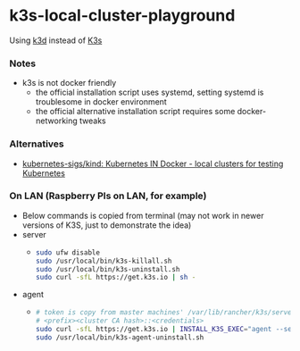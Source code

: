 k3s-local-cluster-playground
============================
Using [k3d](https://k3d.io/) instead of [K3s](https://k3s.io/)

### Notes
- k3s is not docker friendly
    - the official installation script uses systemd, setting systemd is troublesome in docker environment
    - the official alternative installation script requires some docker-networking tweaks

### Alternatives
- [kubernetes-sigs/kind: Kubernetes IN Docker - local clusters for testing Kubernetes](https://github.com/kubernetes-sigs/kind)

### On LAN (Raspberry PIs on LAN, for example)
- Below commands is copied from terminal (may not work in newer versions of K3S, just to demonstrate the idea)
- server
    - ```sh
      sudo ufw disable
      sudo /usr/local/bin/k3s-killall.sh
      sudo /usr/local/bin/k3s-uninstall.sh
      sudo curl -sfL https://get.k3s.io | sh -
      ```
- agent
    - ```sh
      # token is copy from master machines' /var/lib/rancher/k3s/server/token
      # <prefix><cluster CA hash>::<credentials>
      sudo curl -sfL https://get.k3s.io | INSTALL_K3S_EXEC="agent --server https://<Contol Plane IP which should be a fix LAN IP assigned by the router>:6443 --node-name my-worker-node-1 --token xxxxxxx::xxxxxx:xxxxx" sh -
      sudo /usr/local/bin/k3s-agent-uninstall.sh
      ```
      
      

